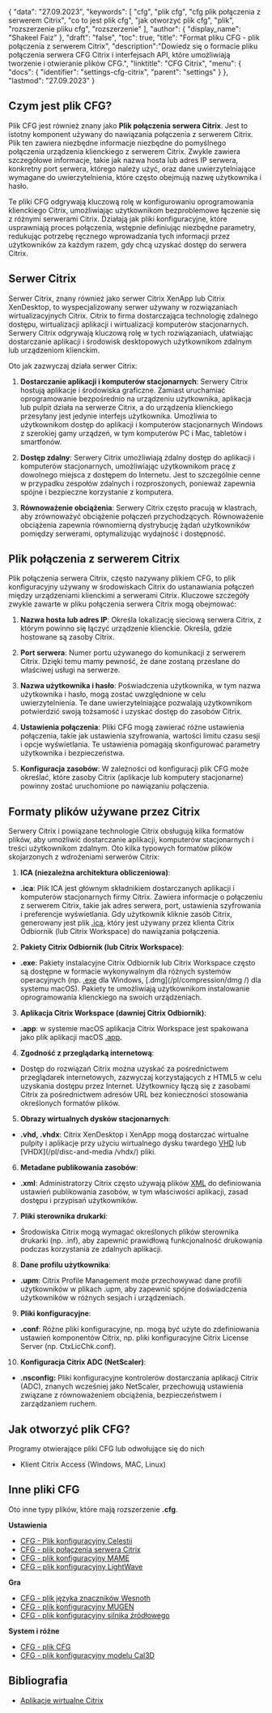 {
"data": "27.09.2023",
  "keywords": [
"cfg",
"plik cfg",
"cfg plik połączenia z serwerem Citrix",
"co to jest plik cfg",
"jak otworzyć plik cfg",
"plik",
"rozszerzenie pliku cfg",
"rozszerzenie"
],
  "author": {
"display_name": "Shakeel Faiz"
},
"draft": "false",
"toc": true,
"title": "Format pliku CFG - plik połączenia z serwerem Citrix",
  "description":"Dowiedz się o formacie pliku połączenia serwera CFG Citrix i interfejsach API, które umożliwiają tworzenie i otwieranie plików CFG.",
"linktitle": "CFG Citrix",
  "menu": {
    "docs": {
      "identifier": "settings-cfg-citrix",
      "parent": "settings"
}
},
"lastmod": "27.09.2023"
}

## Czym jest plik CFG?

Plik CFG jest również znany jako **Plik połączenia serwera Citrix**. Jest to istotny komponent używany do nawiązania połączenia z serwerem Citrix. Plik ten zawiera niezbędne informacje niezbędne do pomyślnego połączenia urządzenia klienckiego z serwerem Citrix. Zwykle zawiera szczegółowe informacje, takie jak nazwa hosta lub adres IP serwera, konkretny port serwera, którego należy użyć, oraz dane uwierzytelniające wymagane do uwierzytelnienia, które często obejmują nazwę użytkownika i hasło.

Te pliki CFG odgrywają kluczową rolę w konfigurowaniu oprogramowania klienckiego Citrix, umożliwiając użytkownikom bezproblemowe łączenie się z różnymi serwerami Citrix. Działają jak pliki konfiguracyjne, które usprawniają proces połączenia, wstępnie definiując niezbędne parametry, redukując potrzebę ręcznego wprowadzania tych informacji przez użytkowników za każdym razem, gdy chcą uzyskać dostęp do serwera Citrix.

## Serwer Citrix

Serwer Citrix, znany również jako serwer Citrix XenApp lub Citrix XenDesktop, to wyspecjalizowany serwer używany w rozwiązaniach wirtualizacyjnych Citrix. Citrix to firma dostarczająca technologię zdalnego dostępu, wirtualizacji aplikacji i wirtualizacji komputerów stacjonarnych. Serwery Citrix odgrywają kluczową rolę w tych rozwiązaniach, ułatwiając dostarczanie aplikacji i środowisk desktopowych użytkownikom zdalnym lub urządzeniom klienckim.

Oto jak zazwyczaj działa serwer Citrix:

1. **Dostarczanie aplikacji i komputerów stacjonarnych**: Serwery Citrix hostują aplikacje i środowiska graficzne. Zamiast uruchamiać oprogramowanie bezpośrednio na urządzeniu użytkownika, aplikacja lub pulpit działa na serwerze Citrix, a do urządzenia klienckiego przesyłany jest jedynie interfejs użytkownika. Umożliwia to użytkownikom dostęp do aplikacji i komputerów stacjonarnych Windows z szerokiej gamy urządzeń, w tym komputerów PC i Mac, tabletów i smartfonów.
    















2. **Dostęp zdalny**: Serwery Citrix umożliwiają zdalny dostęp do aplikacji i komputerów stacjonarnych, umożliwiając użytkownikom pracę z dowolnego miejsca z dostępem do Internetu. Jest to szczególnie cenne w przypadku zespołów zdalnych i rozproszonych, ponieważ zapewnia spójne i bezpieczne korzystanie z komputera.
    















3. **Równoważenie obciążenia**: Serwery Citrix często pracują w klastrach, aby zrównoważyć obciążenie połączeń przychodzących. Równoważenie obciążenia zapewnia równomierną dystrybucję żądań użytkowników pomiędzy serwerami, optymalizując wydajność i dostępność.

## Plik połączenia z serwerem Citrix

Plik połączenia serwera Citrix, często nazywany plikiem CFG, to plik konfiguracyjny używany w środowiskach Citrix do ustanawiania połączeń między urządzeniami klienckimi a serwerami Citrix. Kluczowe szczegóły zwykle zawarte w pliku połączenia serwera Citrix mogą obejmować:

1. **Nazwa hosta lub adres IP**: Określa lokalizację sieciową serwera Citrix, z którym powinno się łączyć urządzenie klienckie. Określa, gdzie hostowane są zasoby Citrix.
    















2. **Port serwera**: Numer portu używanego do komunikacji z serwerem Citrix. Dzięki temu mamy pewność, że dane zostaną przesłane do właściwej usługi na serwerze.
    















3. **Nazwa użytkownika i hasło**: Poświadczenia użytkownika, w tym nazwa użytkownika i hasło, mogą zostać uwzględnione w celu uwierzytelnienia. Te dane uwierzytelniające pozwalają użytkownikom potwierdzić swoją tożsamość i uzyskać dostęp do zasobów Citrix.
    















4. **Ustawienia połączenia**: Pliki CFG mogą zawierać różne ustawienia połączenia, takie jak ustawienia szyfrowania, wartości limitu czasu sesji i opcje wyświetlania. Te ustawienia pomagają skonfigurować parametry użytkownika i bezpieczeństwa.
    















5. **Konfiguracja zasobów**: W zależności od konfiguracji plik CFG może określać, które zasoby Citrix (aplikacje lub komputery stacjonarne) powinny zostać uruchomione po nawiązaniu połączenia.

## Formaty plików używane przez Citrix

Serwery Citrix i powiązane technologie Citrix obsługują kilka formatów plików, aby umożliwić dostarczanie aplikacji, komputerów stacjonarnych i treści użytkownikom zdalnym. Oto kilka typowych formatów plików skojarzonych z wdrożeniami serwerów Citrix:

1. **ICA (niezależna architektura obliczeniowa)**:
    















- **.ica**: Plik ICA jest głównym składnikiem dostarczanych aplikacji i komputerów stacjonarnych firmy Citrix. Zawiera informacje o połączeniu z serwerem Citrix, takie jak adres serwera, port, ustawienia szyfrowania i preferencje wyświetlania. Gdy użytkownik kliknie zasób Citrix, generowany jest plik [.ica](/pl/misc/ica/), który jest używany przez klienta Citrix Odbiornik (lub Citrix Workspace) do nawiązania połączenia.
2. **Pakiety Citrix Odbiornik (lub Citrix Workspace)**:
    















- **.exe**: Pakiety instalacyjne Citrix Odbiornik lub Citrix Workspace często są dostępne w formacie wykonywalnym dla różnych systemów operacyjnych (np. [.exe](/pl/executable/exe/) dla Windows, [.dmg](/pl/compression/dmg /) dla systemu macOS). Pakiety te umożliwiają użytkownikom instalowanie oprogramowania klienckiego na swoich urządzeniach.
3. **Aplikacja Citrix Workspace (dawniej Citrix Odbiornik)**:
    















- **.app**: w systemie macOS aplikacja Citrix Workspace jest spakowana jako plik aplikacji macOS [.app](/pl/executable/app/).
4. **Zgodność z przeglądarką internetową**:
    















- Dostęp do rozwiązań Citrix można uzyskać za pośrednictwem przeglądarek internetowych, zazwyczaj korzystających z HTML5 w celu uzyskania dostępu przez Internet. Użytkownicy łączą się z zasobami Citrix za pośrednictwem adresów URL bez konieczności stosowania określonych formatów plików.
5. **Obrazy wirtualnych dysków stacjonarnych**:
    















- **.vhd, .vhdx**: Citrix XenDesktop i XenApp mogą dostarczać wirtualne pulpity i aplikacje przy użyciu wirtualnego dysku twardego [VHD](/pl/disc-and-media/vhd/) lub [VHDX](/pl/disc-and-media /vhdx/) pliki.
6. **Metadane publikowania zasobów**:
    















- **.xml**: Administratorzy Citrix często używają plików [XML](/pl/web/xml/) do definiowania ustawień publikowania zasobów, w tym właściwości aplikacji, zasad dostępu i przypisań użytkowników.
7. **Pliki sterownika drukarki**:
    















- Środowiska Citrix mogą wymagać określonych plików sterownika drukarki (np. .inf), aby zapewnić prawidłową funkcjonalność drukowania podczas korzystania ze zdalnych aplikacji.
8. **Dane profilu użytkownika**:
    















- **.upm**: Citrix Profile Management może przechowywać dane profili użytkowników w plikach .upm, aby zapewnić spójne doświadczenia użytkowników w różnych sesjach i urządzeniach.
9. **Pliki konfiguracyjne**:
    















- **.conf**: Różne pliki konfiguracyjne, np. mogą być użyte do zdefiniowania ustawień komponentów Citrix, np. pliki konfiguracyjne Citrix License Server (np. CtxLicChk.conf).
10. **Konfiguracja Citrix ADC (NetScaler)**:

- **.nsconfig:** Pliki konfiguracyjne kontrolerów dostarczania aplikacji Citrix (ADC), znanych wcześniej jako NetScaler, przechowują ustawienia związane z równoważeniem obciążenia, bezpieczeństwem i zarządzaniem ruchem.

## Jak otworzyć plik CFG?

Programy otwierające pliki CFG lub odwołujące się do nich

- Klient Citrix Access (Windows, MAC, Linux)

## Inne pliki CFG

Oto inne typy plików, które mają rozszerzenie **.cfg**.

**Ustawienia**
- [CFG - Plik konfiguracyjny Celestii](/pl/settings/cfg-celestia/)
- [CFG - plik połączenia serwera Citrix](/pl/settings/cfg-citrix/)
- [CFG - plik konfiguracyjny MAME](/pl/settings/cfg-mame/)
- [CFG – plik konfiguracyjny LightWave](/pl/settings/cfg-lightwave/)

**Gra**
- [CFG - plik języka znaczników Wesnoth](/pl/game/cfg-wesnoth/)
- [CFG - plik konfiguracyjny MUGEN](/pl/game/cfg-mugen/)
- [CFG - plik konfiguracyjny silnika źródłowego](/pl/game/cfg-sourceengine/)

**System i różne**
- [CFG - plik CFG](/pl/system/cfg/)
- [CFG - plik konfiguracyjny modelu Cal3D](/pl/misc/cfg-cal3d/)

## Bibliografia
* [Aplikacje wirtualne Citrix](https://en.wikipedia.org/wiki/Citrix_Virtual_Apps)


